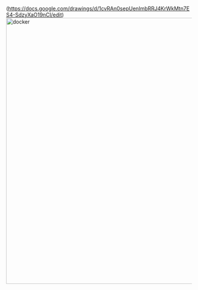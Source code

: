 (https://docs.google.com/drawings/d/1cvRAn0sepUenImbRRJ4KrWkMtn7ES4-SdzyXaO19nCI/edit)
<img width="722" alt="docker" src="https://github.com/user-attachments/assets/572da634-d65f-42c0-af86-a87c332966c9" />
